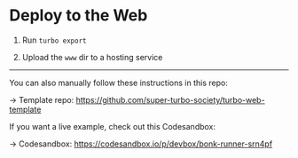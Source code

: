 # Deploy to the Web

1. Run `turbo export`

2. Upload the `www` dir to a hosting service

---

You can also manually follow these instructions in this repo:

&rarr; Template repo: https://github.com/super-turbo-society/turbo-web-template

If you want a live example, check out this Codesandbox:

&rarr; Codesandbox: https://codesandbox.io/p/devbox/bonk-runner-srn4pf